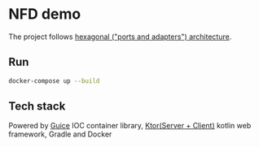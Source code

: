 # NFD demo

The project follows [hexagonal ("ports and adapters") architecture](https://thecodest.co/blog/t-strong-he-power-of-hexagonal-architecture/).

## Run
```bash
docker-compose up --build
```

## Tech stack
Powered by [Guice](https://github.com/google/guice) IOC container library, [Ktor(Server + Client)](https://ktor.io/) kotlin web framework, Gradle and Docker
